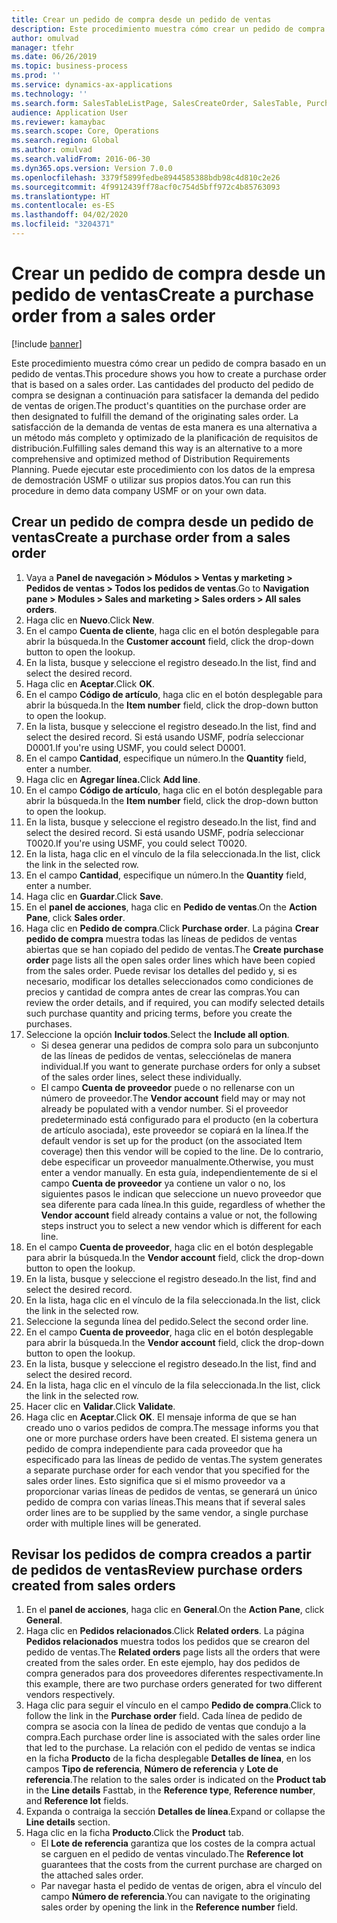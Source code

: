 ```yaml
---
title: Crear un pedido de compra desde un pedido de ventas
description: Este procedimiento muestra cómo crear un pedido de compra basado en un pedido de ventas.
author: omulvad
manager: tfehr
ms.date: 06/26/2019
ms.topic: business-process
ms.prod: ''
ms.service: dynamics-ax-applications
ms.technology: ''
ms.search.form: SalesTableListPage, SalesCreateOrder, SalesTable, PurchCreateFromSalesOrder, VendAccountItemLookup, SalesTableReferences, PurchTable
audience: Application User
ms.reviewer: kamaybac
ms.search.scope: Core, Operations
ms.search.region: Global
ms.author: omulvad
ms.search.validFrom: 2016-06-30
ms.dyn365.ops.version: Version 7.0.0
ms.openlocfilehash: 3379f5899fedbe8944585388bdb98c4d810c2e26
ms.sourcegitcommit: 4f9912439ff78acf0c754d5bff972c4b85763093
ms.translationtype: HT
ms.contentlocale: es-ES
ms.lasthandoff: 04/02/2020
ms.locfileid: "3204371"
---
```

# <a name="create-a-purchase-order-from-a-sales-order"></a><span data-ttu-id="b6029-103">Crear un pedido de compra desde un pedido de ventas</span><span class="sxs-lookup"><span data-stu-id="b6029-103">Create a purchase order from a sales order</span></span>

[!include [banner](../../includes/banner.md)]

<span data-ttu-id="b6029-104">Este procedimiento muestra cómo crear un pedido de compra basado en un pedido de ventas.</span><span class="sxs-lookup"><span data-stu-id="b6029-104">This procedure shows you how to create a purchase order that is based on a sales order.</span></span> <span data-ttu-id="b6029-105">Las cantidades del producto del pedido de compra se designan a continuación para satisfacer la demanda del pedido de ventas de origen.</span><span class="sxs-lookup"><span data-stu-id="b6029-105">The product's quantities on the purchase order are then designated to fulfill the demand of the originating sales order.</span></span> <span data-ttu-id="b6029-106">La satisfacción de la demanda de ventas de esta manera es una alternativa a un método más completo y optimizado de la planificación de requisitos de distribución.</span><span class="sxs-lookup"><span data-stu-id="b6029-106">Fulfilling sales demand this way is an alternative to a more comprehensive and optimized method of Distribution Requirements Planning.</span></span> <span data-ttu-id="b6029-107">Puede ejecutar este procedimiento con los datos de la empresa de demostración USMF o utilizar sus propios datos.</span><span class="sxs-lookup"><span data-stu-id="b6029-107">You can run this procedure in demo data company USMF or on your own data.</span></span>


## <a name="create-a-purchase-order-from-a-sales-order"></a><span data-ttu-id="b6029-108">Crear un pedido de compra desde un pedido de ventas</span><span class="sxs-lookup"><span data-stu-id="b6029-108">Create a purchase order from a sales order</span></span>
1. <span data-ttu-id="b6029-109">Vaya a **Panel de navegación > Módulos > Ventas y marketing > Pedidos de ventas > Todos los pedidos de ventas**.</span><span class="sxs-lookup"><span data-stu-id="b6029-109">Go to **Navigation pane > Modules > Sales and marketing > Sales orders > All sales orders**.</span></span>
2. <span data-ttu-id="b6029-110">Haga clic en **Nuevo**.</span><span class="sxs-lookup"><span data-stu-id="b6029-110">Click **New**.</span></span>
3. <span data-ttu-id="b6029-111">En el campo **Cuenta de cliente**, haga clic en el botón desplegable para abrir la búsqueda.</span><span class="sxs-lookup"><span data-stu-id="b6029-111">In the **Customer account** field, click the drop-down button to open the lookup.</span></span>
4. <span data-ttu-id="b6029-112">En la lista, busque y seleccione el registro deseado.</span><span class="sxs-lookup"><span data-stu-id="b6029-112">In the list, find and select the desired record.</span></span>
5. <span data-ttu-id="b6029-113">Haga clic en **Aceptar**.</span><span class="sxs-lookup"><span data-stu-id="b6029-113">Click **OK**.</span></span>
6. <span data-ttu-id="b6029-114">En el campo **Código de artículo**, haga clic en el botón desplegable para abrir la búsqueda.</span><span class="sxs-lookup"><span data-stu-id="b6029-114">In the **Item number** field, click the drop-down button to open the lookup.</span></span>
7. <span data-ttu-id="b6029-115">En la lista, busque y seleccione el registro deseado.</span><span class="sxs-lookup"><span data-stu-id="b6029-115">In the list, find and select the desired record.</span></span> <span data-ttu-id="b6029-116">Si está usando USMF, podría seleccionar D0001.</span><span class="sxs-lookup"><span data-stu-id="b6029-116">If you're using USMF, you could select D0001.</span></span>  
8. <span data-ttu-id="b6029-117">En el campo **Cantidad**, especifique un número.</span><span class="sxs-lookup"><span data-stu-id="b6029-117">In the **Quantity** field, enter a number.</span></span>
9. <span data-ttu-id="b6029-118">Haga clic en **Agregar línea.**</span><span class="sxs-lookup"><span data-stu-id="b6029-118">Click **Add line**.</span></span>
10. <span data-ttu-id="b6029-119">En el campo **Código de artículo**, haga clic en el botón desplegable para abrir la búsqueda.</span><span class="sxs-lookup"><span data-stu-id="b6029-119">In the **Item number** field, click the drop-down button to open the lookup.</span></span>
11. <span data-ttu-id="b6029-120">En la lista, busque y seleccione el registro deseado.</span><span class="sxs-lookup"><span data-stu-id="b6029-120">In the list, find and select the desired record.</span></span> <span data-ttu-id="b6029-121">Si está usando USMF, podría seleccionar T0020.</span><span class="sxs-lookup"><span data-stu-id="b6029-121">If you're using USMF, you could select T0020.</span></span>  
12. <span data-ttu-id="b6029-122">En la lista, haga clic en el vínculo de la fila seleccionada.</span><span class="sxs-lookup"><span data-stu-id="b6029-122">In the list, click the link in the selected row.</span></span>
13. <span data-ttu-id="b6029-123">En el campo **Cantidad**, especifique un número.</span><span class="sxs-lookup"><span data-stu-id="b6029-123">In the **Quantity** field, enter a number.</span></span>
14. <span data-ttu-id="b6029-124">Haga clic en **Guardar**.</span><span class="sxs-lookup"><span data-stu-id="b6029-124">Click **Save**.</span></span>
15. <span data-ttu-id="b6029-125">En el **panel de acciones**, haga clic en **Pedido de ventas**.</span><span class="sxs-lookup"><span data-stu-id="b6029-125">On the **Action Pane**, click **Sales order**.</span></span>
16. <span data-ttu-id="b6029-126">Haga clic en **Pedido de compra**.</span><span class="sxs-lookup"><span data-stu-id="b6029-126">Click **Purchase order**.</span></span> <span data-ttu-id="b6029-127">La página **Crear pedido de compra** muestra todas las líneas de pedidos de ventas abiertas que se han copiado del pedido de ventas.</span><span class="sxs-lookup"><span data-stu-id="b6029-127">The **Create purchase order** page lists all the open sales order lines which have been copied from the sales order.</span></span> <span data-ttu-id="b6029-128">Puede revisar los detalles del pedido y, si es necesario, modificar los detalles seleccionados como condiciones de precios y cantidad de compra antes de crear las compras.</span><span class="sxs-lookup"><span data-stu-id="b6029-128">You can review the order details, and if required, you can modify selected details such purchase quantity and pricing terms, before you create the purchases.</span></span> 
17. <span data-ttu-id="b6029-129">Seleccione la opción **Incluir todos**.</span><span class="sxs-lookup"><span data-stu-id="b6029-129">Select the **Include all option**.</span></span>
    - <span data-ttu-id="b6029-130">Si desea generar una pedidos de compra solo para un subconjunto de las líneas de pedidos de ventas, selecciónelas de manera individual.</span><span class="sxs-lookup"><span data-stu-id="b6029-130">If you want to generate purchase orders for only a subset of the sales order lines, select these individually.</span></span>  
    - <span data-ttu-id="b6029-131">El campo **Cuenta de proveedor** puede o no rellenarse con un número de proveedor.</span><span class="sxs-lookup"><span data-stu-id="b6029-131">The **Vendor account** field may or may not already be populated with a vendor number.</span></span> <span data-ttu-id="b6029-132">Si el proveedor predeterminado está configurado para el producto (en la cobertura de artículo asociada), este proveedor se copiará en la línea.</span><span class="sxs-lookup"><span data-stu-id="b6029-132">If the default vendor is set up for the product (on the associated Item coverage) then this vendor will be copied  to the line.</span></span> <span data-ttu-id="b6029-133">De lo contrario, debe especificar un proveedor manualmente.</span><span class="sxs-lookup"><span data-stu-id="b6029-133">Otherwise, you must enter a vendor manually.</span></span>  <span data-ttu-id="b6029-134">En esta guía, independientemente de si el campo **Cuenta de proveedor** ya contiene un valor o no, los siguientes pasos le indican que seleccione un nuevo proveedor que sea diferente para cada línea.</span><span class="sxs-lookup"><span data-stu-id="b6029-134">In this guide, regardless of whether the **Vendor account** field already contains a value or not, the following steps instruct you to select a new vendor which is different for each line.</span></span>  
18. <span data-ttu-id="b6029-135">En el campo **Cuenta de proveedor**, haga clic en el botón desplegable para abrir la búsqueda.</span><span class="sxs-lookup"><span data-stu-id="b6029-135">In the **Vendor account** field, click the drop-down button to open the lookup.</span></span>
19. <span data-ttu-id="b6029-136">En la lista, busque y seleccione el registro deseado.</span><span class="sxs-lookup"><span data-stu-id="b6029-136">In the list, find and select the desired record.</span></span>
20. <span data-ttu-id="b6029-137">En la lista, haga clic en el vínculo de la fila seleccionada.</span><span class="sxs-lookup"><span data-stu-id="b6029-137">In the list, click the link in the selected row.</span></span>
21. <span data-ttu-id="b6029-138">Seleccione la segunda línea del pedido.</span><span class="sxs-lookup"><span data-stu-id="b6029-138">Select the second order line.</span></span>
22. <span data-ttu-id="b6029-139">En el campo **Cuenta de proveedor**, haga clic en el botón desplegable para abrir la búsqueda.</span><span class="sxs-lookup"><span data-stu-id="b6029-139">In the **Vendor account** field, click the drop-down button to open the lookup.</span></span>
23. <span data-ttu-id="b6029-140">En la lista, busque y seleccione el registro deseado.</span><span class="sxs-lookup"><span data-stu-id="b6029-140">In the list, find and select the desired record.</span></span>
24. <span data-ttu-id="b6029-141">En la lista, haga clic en el vínculo de la fila seleccionada.</span><span class="sxs-lookup"><span data-stu-id="b6029-141">In the list, click the link in the selected row.</span></span>
25. <span data-ttu-id="b6029-142">Hacer clic en **Validar**.</span><span class="sxs-lookup"><span data-stu-id="b6029-142">Click **Validate**.</span></span>
26. <span data-ttu-id="b6029-143">Haga clic en **Aceptar**.</span><span class="sxs-lookup"><span data-stu-id="b6029-143">Click **OK**.</span></span> <span data-ttu-id="b6029-144">El mensaje informa de que se han creado uno o varios pedidos de compra.</span><span class="sxs-lookup"><span data-stu-id="b6029-144">The message informs you that one or more purchase orders have been created.</span></span> <span data-ttu-id="b6029-145">El sistema genera un pedido de compra independiente para cada proveedor que ha especificado para las líneas de pedido de ventas.</span><span class="sxs-lookup"><span data-stu-id="b6029-145">The system generates a separate purchase order for each vendor that you specified for the sales order lines.</span></span> <span data-ttu-id="b6029-146">Esto significa que si el mismo proveedor va a proporcionar varias líneas de pedidos de ventas, se generará un único pedido de compra con varias líneas.</span><span class="sxs-lookup"><span data-stu-id="b6029-146">This means that if several sales order lines are to be supplied by the same vendor, a single purchase order with multiple lines will be generated.</span></span>  

## <a name="review-purchase-orders-created-from-sales-orders"></a><span data-ttu-id="b6029-147">Revisar los pedidos de compra creados a partir de pedidos de ventas</span><span class="sxs-lookup"><span data-stu-id="b6029-147">Review purchase orders created from sales orders</span></span>
1. <span data-ttu-id="b6029-148">En el **panel de acciones**, haga clic en **General**.</span><span class="sxs-lookup"><span data-stu-id="b6029-148">On the **Action Pane**, click **General**.</span></span>
2. <span data-ttu-id="b6029-149">Haga clic en **Pedidos relacionados**.</span><span class="sxs-lookup"><span data-stu-id="b6029-149">Click **Related orders**.</span></span> <span data-ttu-id="b6029-150">La página **Pedidos relacionados** muestra todos los pedidos que se crearon del pedido de ventas.</span><span class="sxs-lookup"><span data-stu-id="b6029-150">The **Related orders** page lists all the orders that were created from the sales order.</span></span> <span data-ttu-id="b6029-151">En este ejemplo, hay dos pedidos de compra generados para dos proveedores diferentes respectivamente.</span><span class="sxs-lookup"><span data-stu-id="b6029-151">In this example, there are two purchase orders generated for two different vendors respectively.</span></span> 
3. <span data-ttu-id="b6029-152">Haga clic para seguir el vínculo en el campo **Pedido de compra**.</span><span class="sxs-lookup"><span data-stu-id="b6029-152">Click to follow the link in the **Purchase order** field.</span></span> <span data-ttu-id="b6029-153">Cada línea de pedido de compra se asocia con la línea de pedido de ventas que condujo a la compra.</span><span class="sxs-lookup"><span data-stu-id="b6029-153">Each purchase order line is associated with the sales order line that led to the purchase.</span></span> <span data-ttu-id="b6029-154">La relación con el pedido de ventas se indica en la ficha **Producto** de la ficha desplegable **Detalles de línea**, en los campos **Tipo de referencia**, **Número de referencia** y **Lote de referencia**.</span><span class="sxs-lookup"><span data-stu-id="b6029-154">The relation to the sales order is indicated on the **Product tab** in the **Line details** Fasttab, in the **Reference type**, **Reference number**, and **Reference lot** fields.</span></span>  
4. <span data-ttu-id="b6029-155">Expanda o contraiga la sección **Detalles de línea**.</span><span class="sxs-lookup"><span data-stu-id="b6029-155">Expand or collapse the **Line details** section.</span></span>
5. <span data-ttu-id="b6029-156">Haga clic en la ficha **Producto**.</span><span class="sxs-lookup"><span data-stu-id="b6029-156">Click the **Product** tab.</span></span>
    - <span data-ttu-id="b6029-157">El **Lote de referencia** garantiza que los costes de la compra actual se carguen en el pedido de ventas vinculado.</span><span class="sxs-lookup"><span data-stu-id="b6029-157">The **Reference lot** guarantees that the costs from the current purchase are charged on the attached sales order.</span></span>  
    - <span data-ttu-id="b6029-158">Par navegar hasta el pedido de ventas de origen, abra el vínculo del campo **Número de referencia**.</span><span class="sxs-lookup"><span data-stu-id="b6029-158">You can navigate to the originating sales order by opening the link in the **Reference number** field.</span></span>  

